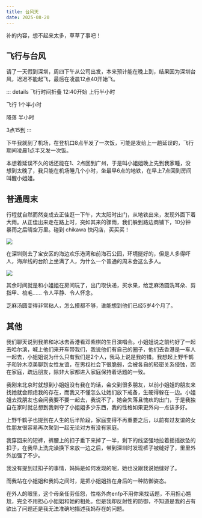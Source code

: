 ```yaml
---
title: 台风天
date: 2025-08-20
---
```


补的内容，想不起来太多，草草了事吧！

## 飞行与台风

请了一天假到深圳，周四下午从公司出发，本来预计能在晚上到，结果因为深圳台风，迟迟不能起飞，最后在凌晨12点40开始飞。

::: details 飞行时间折叠
12:40开始 上行半小时

飞行 1个半小时

降落 半小时

3点15到
:::

下午我就到了机场，在登机口8点半发了一次饭，可能是发给上一趟延误的，飞行期间凌晨1点半又发一次饭。

本想着延误不久的话还能在1、2点回到广州，于是叫小姐姐晚上先到我家睡，没想到太晚了，我只能在机场睡几个小时，坐最早6点的地铁，在早上7点回到房间叫醒小姐姐。

## 普通周末

行程就自然而然变成去正佳逛一下午，大太阳时出门，从地铁出来，发现外面下着大雨。从正佳出来走在路上时，突如其来的骤雨，我们躲到路边商铺下，10分钟暴雨之后晴空万里。碰到 chikawa 快闪店，买买买！

![](https://kingan-md-img.oss-cn-guangzhou.aliyuncs.com/blog/20250907235933864.jpeg?x-oss-process=image/format,webp/resize,w_720)

在深圳则去了宝安区的海边欢乐港湾和前海石公园，环境挺好的，但是人多得吓人，海岸线的台阶上坐满了人，为什么一个普通的周末会这么多人。

![](https://kingan-md-img.oss-cn-guangzhou.aliyuncs.com/blog/20250907235958273.jpeg?x-oss-process=image/format,webp/resize,w_720)

其余时间就是和小姐姐在房间玩了，出门取快递，买水果，给芝麻汤圆洗耳朵、剪指甲、梳毛...... 令人平静、令人怀念。

芝麻汤圆变得非常粘人，怎么摸都不够，谁能想到他们已经5岁4个月了。

## 其他

我们聊天说到我弟和冰冰去香港看邓紫棋的生日演唱会。小姐姐说之前约好了一起去哈尔滨，喊上他们来开车带我们，我说他们有自己的圈子，他们去香港是一车人一起去，小姐姐说为什么只有我们是2个人，我马上说是我的错。我想起上野千鹤子和铃木凉美聊到女性友谊，在男权社会下很脆弱，会被各自的轻密关系侵蚀，困在家庭，疏远朋友，除非大家都进入家庭保持着话题的一致。

我刚来北京时就想到小姐姐没有我在的话，会交到很多朋友，以前小姐姐的朋友来找她就会顾虑我的存在，而我又不懂怎么让她们放下戒备，生硬得躲在一边。小姐姐去找朋友也会问我要不要一起去，我说不了，她会失落且愧疚的出门，于是我独自在家时就总想到我剥夺了小姐姐多少东西，我的性格如果更外向一点该多好。

上野千鹤子也提到在人生的后半阶段，家庭变得不再重要之后，以前有过友谊的女性朋友很容易再次聚到一起无论对方有没有家庭。

我穿回来的短裤，裤腰上的扣子垂下来掉了一半，剩下的线坚强地拉着摇摇欲坠的扣子，在我早上洗完澡换下来放一边之后，带到深圳时发现裤子被缝好了，里里外外加强了不少。

我没有提到过扣子的事情，妈妈是如何发现的呢，她也没跟我说她缝好了。

而我站在小姐姐和我妈之间时，是把小姐姐挡在身后的一种防御姿态。

在外人的眼里，这个母亲任劳任怨，性格外向enfp不用你来找话题，不用担心尴尬，完全不用担心小姐姐和她的相处。但是我却反射性的防御，不知道是我的占有欲出了问题还是我无法准确地描述我妈存在的问题。

